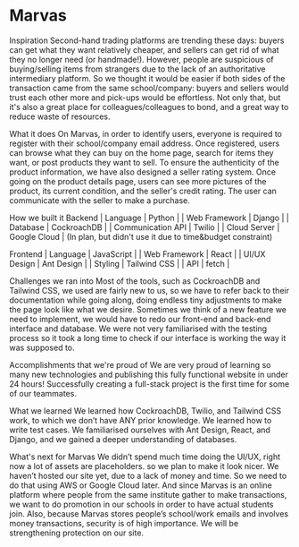 # Marvas

Inspiration
Second-hand trading platforms are trending these days: buyers can get what they want relatively cheaper, and sellers can get rid of what they no longer need (or handmade!). However, people are suspicious of buying/selling items from strangers due to the lack of an authoritative intermediary platform. So we thought it would be easier if both sides of the transaction came from the same school/company: buyers and sellers would trust each other more and pick-ups would be effortless. Not only that, but it's also a great place for colleagues/colleagues to bond, and a great way to reduce waste of resources.

What it does
On Marvas, in order to identify users, everyone is required to register with their school/company email address. Once registered, users can browse what they can buy on the home page, search for items they want, or post products they want to sell. To ensure the authenticity of the product information, we have also designed a seller rating system. Once going on the product details page, users can see more pictures of the product, its current condition, and the seller's credit rating. The user can communicate with the seller to make a purchase.

How we built it
Backend | Language | Python | | Web Framework | Django | | Database | CockroachDB | | Communication API | Twilio | | Cloud Server | Google Cloud | (In plan, but didn't use it due to time&budget constraint)

Frontend | Language | JavaScript | | Web Framework | React | | UI/UX Design | Ant Design | | Styling | Tailwind CSS | | API | fetch |

Challenges we ran into
Most of the tools, such as CockroachDB and Tailwind CSS, we used are fairly new to us, so we have to refer back to their documentation while going along, doing endless tiny adjustments to make the page look like what we desire. Sometimes we think of a new feature we need to implement, we would have to redo our front-end and back-end interface and database. We were not very familiarised with the testing process so it took a long time to check if our interface is working the way it was supposed to.

Accomplishments that we're proud of
We are very proud of learning so many new technologies and publishing this fully functional website in under 24 hours! Successfully creating a full-stack project is the first time for some of our teammates.

What we learned
We learned how CockroachDB, Twilio, and Tailwind CSS work, to which we don’t have ANY prior knowledge. We learned how to write test cases. We familiarised ourselves with Ant Design, React, and Django, and we gained a deeper understanding of databases.

What's next for Marvas
We didn’t spend much time doing the UI/UX, right now a lot of assets are placeholders. so we plan to make it look nicer. We haven’t hosted our site yet, due to a lack of money and time. So we need to do that using AWS or Google Cloud later. And since Marvas is an online platform where people from the same institute gather to make transactions, we want to do promotion in our schools in order to have actual students join. Also, because Marvas stores people’s school/work emails and involves money transactions, security is of high importance. We will be strengthening protection on our site.
